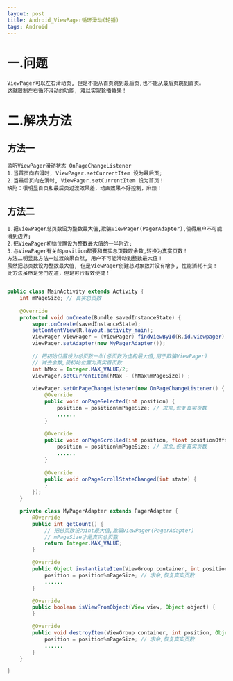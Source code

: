 ```yaml
---
layout: post
title: Android_ViewPager循环滑动(轮播)
tags: Android
---
```

# 一.问题
	ViewPager可以左右滑动页, 但是不能从首页跳到最后页,也不能从最后页跳到首页。
	这就限制左右循环滑动的功能, 难以实现轮播效果！

# 二.解决方法

## 方法一
	监听ViewPager滑动状态 OnPageChangeListener
	1.当首页向右滑时, ViewPager.setCurrentItem 设为最后页;
	2.当最后页向左滑时, ViewPager.setCurrentItem 设为首页！
	缺陷：很明显首页和最后页过渡效果差，动画效果不好控制，麻烦！
	
## 方法二
	1.把ViewPager总页数设为整数最大值,欺骗ViewPager(PagerAdapter),使得用户不可能滑到边界;
	2.把ViewPager初始位置设为整数最大值的一半附近;
	3.与ViewPager有关的position都要和真实总页数取余数,转换为真实页数！
	方法二明显比方法一过渡效果自然, 用户不可能滑动到整数最大值！
	虽然把总页数设为整数最大值, 但是ViewPager创建总对象数并没有增多, 性能消耗不变！
	此方法虽然是旁门左道，但是可行有效便捷！
		
```java

public class MainActivity extends Activity {
	int mPageSize; // 真实总页数
	
	@Override
	protected void onCreate(Bundle savedInstanceState) {
		super.onCreate(savedInstanceState);
		setContentView(R.layout.activity_main);
		ViewPager viewPager = (ViewPager) findViewById(R.id.viewpager);		
		viewPager.setAdapter(new MyPagerAdapter());
		
		// 把初始位置设为总页数一半(总页数为虚构最大值,用于欺骗ViewPager)
		// 减去余数,使初始位置为真实首页数
		int hMax = Integer.MAX_VALUE/2;		
		viewPager.setCurrentItem(hMax - (hMax%mPageSize)) ; 
		
		viewPager.setOnPageChangeListener(new OnPageChangeListener() {
			@Override			
			public void onPageSelected(int position) {				
				position = position%mPageSize; // 求余,恢复真实页数
				......			
			}
			
			@Override
			public void onPageScrolled(int position, float positionOffset,int positionOffsetPixels) {
				position = position%mPageSize; // 求余,恢复真实页数
				......
			}
			
			@Override		
			public void onPageScrollStateChanged(int state) {				
			}
		});
	}	

	private class MyPagerAdapter extends PagerAdapter {
		@Override		
		public int getCount() {
			// 把总页数设为int最大值,欺骗ViewPager(PagerAdapter)
			// mPageSize才是真实总页数
			return Integer.MAX_VALUE; 
		}

		@Override	
		public Object instantiateItem(ViewGroup container, int position) {
			position = position%mPageSize; // 求余,恢复真实页数
			......
		}

		@Override		
		public boolean isViewFromObject(View view, Object object) {		
		}

		@Override		
		public void destroyItem(ViewGroup container, int position, Object object) {
			position = position%mPageSize; // 求余,恢复真实页数
			......			
		}
	}

}

```